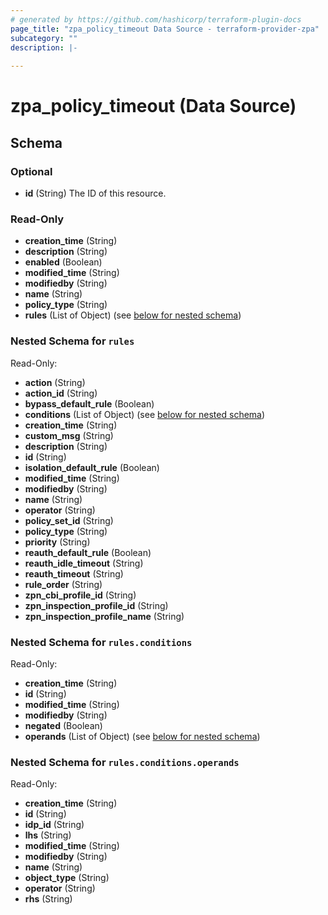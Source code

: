 ```yaml
---
# generated by https://github.com/hashicorp/terraform-plugin-docs
page_title: "zpa_policy_timeout Data Source - terraform-provider-zpa"
subcategory: ""
description: |-
  
---
```


# zpa_policy_timeout (Data Source)





<!-- schema generated by tfplugindocs -->
## Schema

### Optional

- **id** (String) The ID of this resource.

### Read-Only

- **creation_time** (String)
- **description** (String)
- **enabled** (Boolean)
- **modified_time** (String)
- **modifiedby** (String)
- **name** (String)
- **policy_type** (String)
- **rules** (List of Object) (see [below for nested schema](#nestedatt--rules))

<a id="nestedatt--rules"></a>
### Nested Schema for `rules`

Read-Only:

- **action** (String)
- **action_id** (String)
- **bypass_default_rule** (Boolean)
- **conditions** (List of Object) (see [below for nested schema](#nestedobjatt--rules--conditions))
- **creation_time** (String)
- **custom_msg** (String)
- **description** (String)
- **id** (String)
- **isolation_default_rule** (Boolean)
- **modified_time** (String)
- **modifiedby** (String)
- **name** (String)
- **operator** (String)
- **policy_set_id** (String)
- **policy_type** (String)
- **priority** (String)
- **reauth_default_rule** (Boolean)
- **reauth_idle_timeout** (String)
- **reauth_timeout** (String)
- **rule_order** (String)
- **zpn_cbi_profile_id** (String)
- **zpn_inspection_profile_id** (String)
- **zpn_inspection_profile_name** (String)

<a id="nestedobjatt--rules--conditions"></a>
### Nested Schema for `rules.conditions`

Read-Only:

- **creation_time** (String)
- **id** (String)
- **modified_time** (String)
- **modifiedby** (String)
- **negated** (Boolean)
- **operands** (List of Object) (see [below for nested schema](#nestedobjatt--rules--conditions--operands))

<a id="nestedobjatt--rules--conditions--operands"></a>
### Nested Schema for `rules.conditions.operands`

Read-Only:

- **creation_time** (String)
- **id** (String)
- **idp_id** (String)
- **lhs** (String)
- **modified_time** (String)
- **modifiedby** (String)
- **name** (String)
- **object_type** (String)
- **operator** (String)
- **rhs** (String)


